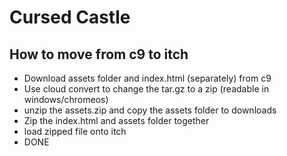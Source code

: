 # Cursed Castle

## How to move from c9 to itch
* Download assets folder and index.html (separately) from c9
* Use cloud convert to change the tar.gz to a zip (readable in windows/chromeos)
* unzip the assets.zip and copy the assets folder to downloads
* Zip the index.html and assets folder together
* load zipped file onto itch
* DONE